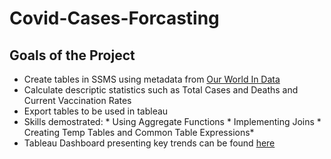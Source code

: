 # Covid-Cases-Forcasting
## Goals of the Project
* Create tables in SSMS using metadata from [Our World In Data](https://ourworldindata.org/covid-deaths)
* Calculate descriptic statistics such as Total Cases and Deaths and Current Vaccination Rates
* Export tables to be used in tableau
* Skills demostrated: 
                      * Using Aggregate Functions
                      * Implementing Joins 
                      * Creating Temp Tables and Common Table Expressions*
* Tableau Dashboard presenting key trends can be found [here](https://public.tableau.com/app/profile/lavanya.muthukumar1967/viz/Covid_dashborad/Dashboard1)
